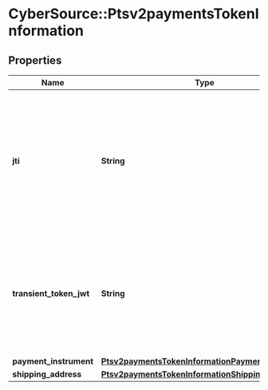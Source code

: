 # CyberSource::Ptsv2paymentsTokenInformation

## Properties
Name | Type | Description | Notes
------------ | ------------- | ------------- | -------------
**jti** | **String** | TMS Transient Token, 64 hexadecimal id value representing captured payment credentials (including Sensitive Authentication Data, e.g. CVV).  | [optional] 
**transient_token_jwt** | **String** | Flex API Transient Token encoded as JWT (JSON Web Token), e.g. Flex microform or Unified Payment checkout result.  | [optional] 
**payment_instrument** | [**Ptsv2paymentsTokenInformationPaymentInstrument**](Ptsv2paymentsTokenInformationPaymentInstrument.md) |  | [optional] 
**shipping_address** | [**Ptsv2paymentsTokenInformationShippingAddress**](Ptsv2paymentsTokenInformationShippingAddress.md) |  | [optional] 


